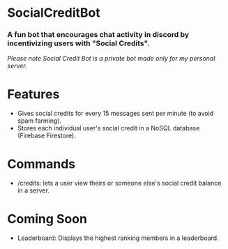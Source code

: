 # SocialCreditBot
### A fun bot that encourages chat activity in discord by incentivizing users with "Social Credits". 
*Please note Social Credit Bot is a private bot made only for my personal server.*

# Features
- Gives social credits for every 15 messages sent per minute (to avoid spam farming).
- Stores each individual user's social credit in a NoSQL database (Firebase Firestore).

# Commands
- /credits: lets a user view theirs or someone else's social credit balance in a server.

# Coming Soon
- Leaderboard: Displays the highest ranking members in a leaderboard.
